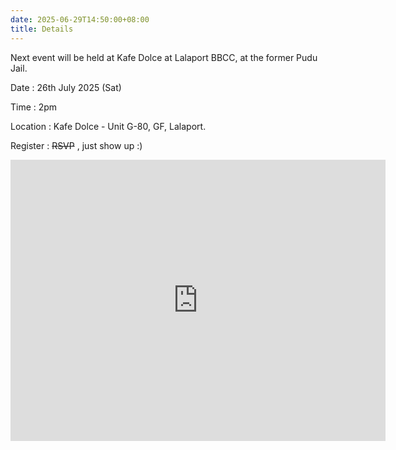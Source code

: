 ```yaml
---
date: 2025-06-29T14:50:00+08:00
title: Details
---
```


Next event will be held at Kafe Dolce at Lalaport BBCC, at the former Pudu Jail. 

Date      : 26th July 2025 (Sat)

Time      : 2pm

Location  : Kafe Dolce - Unit G-80, GF, Lalaport. 

Register     : ~~RSVP~~ , just show up :)

<iframe src="https://www.google.com/maps/embed?pb=!1m18!1m12!1m3!1d3968.5648855944964!2d101.70690162042419!3d3.1395031081531997!2m3!1f0!2f0!3f0!3m2!1i1024!2i768!4f13.1!3m3!1m2!1s0x31cc375fd5ad4677%3A0x5f5fa10f8e938aab!2sKafe%20Dolce!5e0!3m2!1sen!2smy!4v1752657272799!5m2!1sen!2smy" width="600" height="450" style="border:0;" allowfullscreen="" loading="lazy" referrerpolicy="no-referrer-when-downgrade"></iframe>
